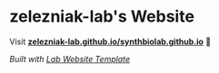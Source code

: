 
# zelezniak-lab's Website

Visit **[zelezniak-lab.github.io/synthbiolab.github.io](https://zelezniak-lab.github.io/synthbiolab.github.io)** 🚀

_Built with [Lab Website Template](https://greene-lab.gitbook.io/lab-website-template-docs)_

